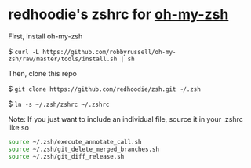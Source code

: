 # redhoodie's zshrc for [oh-my-zsh](https://github.com/robbyrussell/oh-my-zsh)

First, install oh-my-zsh

$ `curl -L https://github.com/robbyrussell/oh-my-zsh/raw/master/tools/install.sh | sh`

Then, clone this repo

$ `git clone https://github.com/redhoodie/zsh.git ~/.zsh`

$ `ln -s ~/.zsh/zshrc ~/.zshrc`

Note: If you just want to include an individual file, source it in your .zshrc like so

```zsh
source ~/.zsh/execute_annotate_call.sh
source ~/.zsh/git_delete_merged_branches.sh
source ~/.zsh/git_diff_release.sh
```
